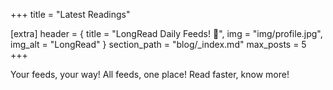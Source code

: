 +++
title = "Latest Readings"

[extra]
header = { title = "LongRead Daily Feeds! 👋", img = "img/profile.jpg", img_alt = "LongRead" }
section_path = "blog/_index.md"
max_posts = 5
+++

Your feeds, your way!
All feeds, one place!
Read faster, know more!
